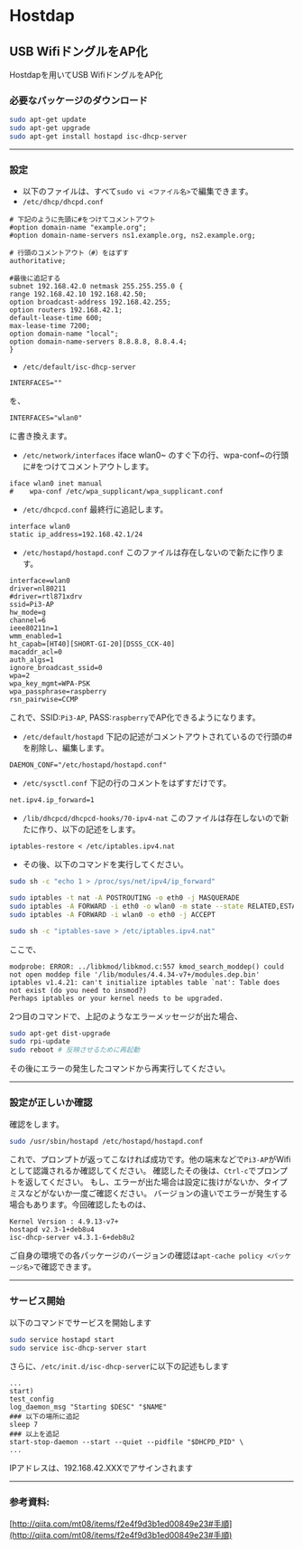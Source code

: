 # Hostdap
## USB WifiドングルをAP化
Hostdapを用いてUSB WifiドングルをAP化

### 必要なパッケージのダウンロード
``` bash
sudo apt-get update
sudo apt-get upgrade
sudo apt-get install hostapd isc-dhcp-server
```
- - -
### 設定
- 以下のファイルは、すべて`sudo vi <ファイル名>`で編集できます。
- `/etc/dhcp/dhcpd.conf`
```
# 下記のように先頭に#をつけてコメントアウト
#option domain-name "example.org";
#option domain-name-servers ns1.example.org, ns2.example.org;

# 行頭のコメントアウト（#）をはずす
authoritative;

#最後に追記する
subnet 192.168.42.0 netmask 255.255.255.0 {
range 192.168.42.10 192.168.42.50;
option broadcast-address 192.168.42.255;
option routers 192.168.42.1;
default-lease-time 600;
max-lease-time 7200;
option domain-name "local";
option domain-name-servers 8.8.8.8, 8.8.4.4;
}
```
- `/etc/default/isc-dhcp-server`
```
INTERFACES=""
```
を、
```
INTERFACES="wlan0"
```
に書き換えます。
- `/etc/network/interfaces`
iface wlan0~ のすぐ下の行、wpa-conf~の行頭に#をつけてコメントアウトします。
```
iface wlan0 inet manual
#    wpa-conf /etc/wpa_supplicant/wpa_supplicant.conf
```
- `/etc/dhcpcd.conf`
最終行に追記します。
```
interface wlan0
static ip_address=192.168.42.1/24
```
- `/etc/hostapd/hostapd.conf`
このファイルは存在しないので新たに作ります。
```
interface=wlan0
driver=nl80211
#driver=rtl871xdrv
ssid=Pi3-AP
hw_mode=g
channel=6
ieee80211n=1
wmm_enabled=1
ht_capab=[HT40][SHORT-GI-20][DSSS_CCK-40]
macaddr_acl=0
auth_algs=1
ignore_broadcast_ssid=0
wpa=2
wpa_key_mgmt=WPA-PSK
wpa_passphrase=raspberry
rsn_pairwise=CCMP
```
これで、SSID:`Pi3-AP`, PASS:`raspberry`でAP化できるようになります。
- `/etc/default/hostapd`
下記の記述がコメントアウトされているので行頭の#を削除し、編集します。
```
DAEMON_CONF="/etc/hostapd/hostapd.conf"
```
- `/etc/sysctl.conf`
下記の行のコメントをはずすだけです。
```
net.ipv4.ip_forward=1
```
- `/lib/dhcpcd/dhcpcd-hooks/70-ipv4-nat`
このファイルは存在しないので新たに作り、以下の記述をします。
```
iptables-restore < /etc/iptables.ipv4.nat
```
- その後、以下のコマンドを実行してください。
``` bash
sudo sh -c "echo 1 > /proc/sys/net/ipv4/ip_forward"

sudo iptables -t nat -A POSTROUTING -o eth0 -j MASQUERADE
sudo iptables -A FORWARD -i eth0 -o wlan0 -m state --state RELATED,ESTABLISHED -j ACCEPT
sudo iptables -A FORWARD -i wlan0 -o eth0 -j ACCEPT

sudo sh -c "iptables-save > /etc/iptables.ipv4.nat"
```
ここで、
```
modprobe: ERROR: ../libkmod/libkmod.c:557 kmod_search_moddep() could not open moddep file '/lib/modules/4.4.34-v7+/modules.dep.bin'
iptables v1.4.21: can't initialize iptables table `nat': Table does not exist (do you need to insmod?)
Perhaps iptables or your kernel needs to be upgraded.
```
2つ目のコマンドで、上記のようなエラーメッセージが出た場合、
``` bash
sudo apt-get dist-upgrade
sudo rpi-update
sudo reboot # 反映させるために再起動
```
その後にエラーの発生したコマンドから再実行してください。

- - -
### 設定が正しいか確認
確認をします。
``` bash
sudo /usr/sbin/hostapd /etc/hostapd/hostapd.conf
```
これで、プロンプトが返ってこなければ成功です。他の端末などで`Pi3-AP`がWifiとして認識されるか確認してください。
確認したその後は、`Ctrl-c`でプロンプトを返してください。
もし、エラーが出た場合は設定に抜けがないか、タイプミスなどがないか一度ご確認ください。
バージョンの違いでエラーが発生する場合もあります。今回確認したものは、
```
Kernel Version : 4.9.13-v7+
hostapd v2.3-1+deb8u4
isc-dhcp-server v4.3.1-6+deb8u2
```
ご自身の環境での各パッケージのバージョンの確認は`apt-cache policy <パッケージ名>`で確認できます。
- - -
### サービス開始
以下のコマンドでサービスを開始します
``` bash
sudo service hostapd start
sudo service isc-dhcp-server start
```
さらに、`/etc/init.d/isc-dhcp-server`に以下の記述もします
```
...
start)
test_config
log_daemon_msg "Starting $DESC" "$NAME"
### 以下の場所に追記
sleep 7  
### 以上を追記
start-stop-daemon --start --quiet --pidfile "$DHCPD_PID" \
...
```
IPアドレスは、192.168.42.XXXでアサインされます
- - -
### 参考資料:
[http://qiita.com/mt08/items/f2e4f9d3b1ed00849e23#手順](http://qiita.com/mt08/items/f2e4f9d3b1ed00849e23#手順)
